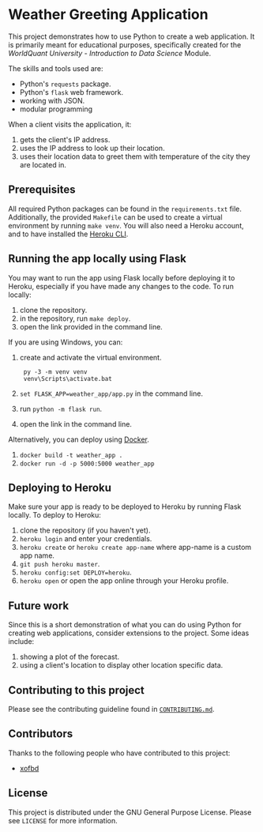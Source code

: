 # Weather Greeting Application

This project demonstrates how to use Python to create a web application. It is primarily meant for educational purposes, specifically created for the *WorldQuant University - Introduction to Data Science* Module.

The skills and tools used are:

* Python's `requests` package.
* Python's `flask` web framework.
* working with JSON.
* modular programming

When a client visits the application, it:

1. gets the client's IP address.
2. uses the IP address to look up their location.
3. uses their location data to greet them with temperature of the city they are located in.

## Prerequisites

All required Python packages can be found in the `requirements.txt` file. Additionally, the provided `Makefile` can be used to create a virtual environment by running `make venv`. You will also need a Heroku account, and to have installed the [Heroku CLI](https://devcenter.heroku.com/articles/heroku-cli#download-and-install).

## Running the app locally using Flask

You may want to run the app using Flask locally before deploying it to Heroku, especially if you have made any changes to the code. To run locally:

1. clone the repository.
1. in the repository, run `make deploy`.
1. open the link provided in the command line.

If you are using Windows, you can:

1. create and activate the virtual environment.

        py -3 -m venv venv
        venv\Scripts\activate.bat

2. `set FLASK_APP=weather_app/app.py` in the command line.
3. run `python -m flask run`.
4. open the link in the command line.

Alternatively, you can deploy using [Docker](https://www.docker.com/).

1. `docker build -t weather_app .`
2. `docker run -d -p 5000:5000 weather_app`

## Deploying to Heroku

Make sure your app is ready to be deployed to Heroku by running Flask locally. To deploy to Heroku:

1. clone the repository (if you haven't yet).
1. `heroku login` and enter your credentials.
1. `heroku create` or `heroku create app-name` where app-name is a custom app name.
1. `git push heroku master`.
1. `heroku config:set DEPLOY=heroku`.
1. `heroku open` or open the app online through your Heroku profile.

## Future work

Since this is a short demonstration of what you can do using Python for creating web applications, consider extensions to the project. Some ideas include:

1. showing a plot of the forecast.
1. using a client's location to display other location specific data.

## Contributing to this project
Please see the contributing guideline found in [`CONTRIBUTING.md`](CONTRIBUTING.md).

## Contributors
Thanks to the following people who have contributed to this project:
* [xofbd](https://github.com/xofbd)

## License

This project is distributed under the GNU General Purpose License. Please see `LICENSE` for more information.
